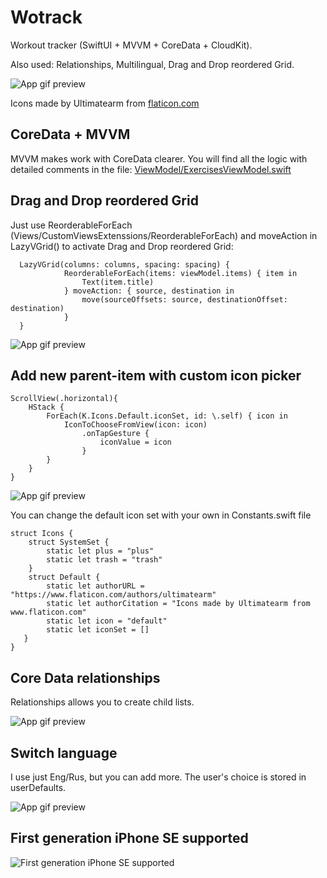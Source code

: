 # Wotrack
Workout tracker (SwiftUI + MVVM + CoreData + CloudKit). 

Also used: Relationships, Multilingual, Drag and Drop reordered Grid.

![App gif preview](https://github.com/konopat/Wotrack/blob/a106b7b7f1cf028e306bded25d708accdcd429e8/preview.gif)

Icons made by Ultimatearm from [flaticon.com](https://www.flaticon.com/authors/ultimatearm "The best icons for free")

## CoreData + MVVM
MVVM makes work with CoreData clearer. You will find all the logic with detailed comments in the file:
[ViewModel/ExercisesViewModel.swift](https://github.com/konopat/Wotrack/blob/9dd84bf6a328c76a686a285f6a3a574025d1cec5/Wotrack/ViewModel/ExercisesViewModel.swift "ViewModel example")



## Drag and Drop reordered Grid
Just use ReorderableForEach (Views/CustomViewsExtenssions/ReorderableForEach) and moveAction in LazyVGrid() to activate Drag and Drop reordered Grid:

```
  LazyVGrid(columns: columns, spacing: spacing) {
            ReorderableForEach(items: viewModel.items) { item in
                Text(item.title)
            } moveAction: { source, destination in
                move(sourceOffsets: source, destinationOffset: destination)
            }
  }

```

![App gif preview](https://github.com/konopat/Wotrack/blob/ff954dc262c43ebf8de850c66589cc2058ef3c80/dragableGrid.gif)

## Add new parent-item with custom icon picker

```
ScrollView(.horizontal){
    HStack {
        ForEach(K.Icons.Default.iconSet, id: \.self) { icon in
            IconToChooseFromView(icon: icon)
                .onTapGesture {
                    iconValue = icon
                }
        }
    }
}

```
![App gif preview](https://github.com/konopat/Wotrack/blob/3a270d845d91d1571033ac00f567060c1450501c/iconSet.gif)

You can change the default icon set with your own in Constants.swift file

```
struct Icons {
    struct SystemSet {
        static let plus = "plus"
        static let trash = "trash"
    }
    struct Default {
        static let authorURL = "https://www.flaticon.com/authors/ultimatearm"
        static let authorCitation = "Icons made by Ultimatearm from www.flaticon.com"
        static let icon = "default"
        static let iconSet = []
   }
}

```
## Core Data relationships

Relationships allows you to create child lists.

![App gif preview](https://github.com/konopat/Wotrack/blob/3a270d845d91d1571033ac00f567060c1450501c/CDRelationships.gif)

## Switch language

I use just Eng/Rus, but you can add more. The user's choice is stored in userDefaults.

![App gif preview](https://github.com/konopat/Wotrack/blob/efa9cae25341108248022e9153b9acdb28315a45/switchLanguage.gif)

## First generation iPhone SE supported

![First generation iPhone SE supported](https://github.com/konopat/Wotrack/blob/6be8c796087054a53887a18f6811f1ce5ce2bf43/iphoneSE.png)
